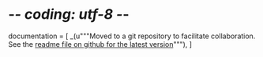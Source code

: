 # -*- coding: utf-8 -*-
documentation = [
_(u"""Moved to a git repository to facilitate collaboration. See the [readme file on github for the latest version](https://github.com/nvaccess/addon-store-submission/blob/master/README.md#add-on-store-proposal)"""),
]
